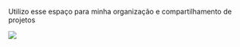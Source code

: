 Utilizo esse espaço para minha organização e compartilhamento de projetos

![](https://media1.tenor.com/m/zkSvSoVV-wAAAAAd/pet-lover-zzz-sleep.gif)
